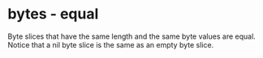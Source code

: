 # bytes - equal

Byte slices that have the same length and the same byte values are equal. Notice that a nil byte slice is the same as an empty byte slice.
